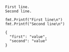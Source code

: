 ```
First line.
Second line.
```


```
fmt.Printf("First line\n")
fmt.Printf("Second line\n")
```


```
{
  "first": "value",
  "second": "value"
}
```
